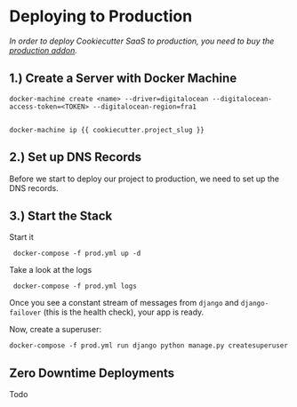 # Deploying to Production

*In order to deploy Cookiecutter SaaS to production, you need to buy the [production addon](https://gumroad.com/l/CgvLn).*

## 1.) Create a Server with Docker Machine


	
	docker-machine create <name> --driver=digitalocean --digitalocean-access-token=<TOKEN> --digitalocean-region=fra1


	docker-machine ip {{ cookiecutter.project_slug }}

## 2.) Set up DNS Records

Before we start to deploy our project to production, we need to set up the DNS records.  

## 3.) Start the Stack

Start it

     docker-compose -f prod.yml up -d
     
Take a look at the logs

     docker-compose -f prod.yml logs
     
Once you see a constant stream of messages from `django` and `django-failover` (this is the health check), your app is ready.
    
Now, create a superuser:

    docker-compose -f prod.yml run django python manage.py createsuperuser
    
## Zero Downtime Deployments 

Todo
